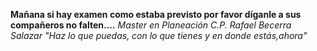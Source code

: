 **Mañana si hay examen como estaba previsto por favor díganle a sus compañeros no falten.…**
*Master en Planeación C.P. Rafael Becerra Salazar  "Haz lo que puedas, con lo que tienes y en donde estás,ahora"*